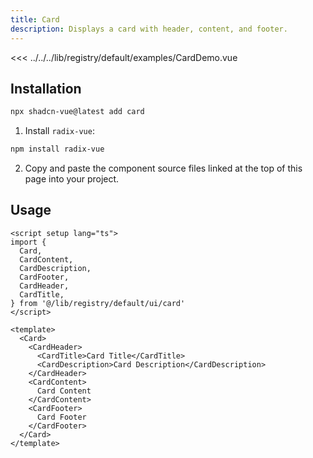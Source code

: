 ```yaml
---
title: Card
description: Displays a card with header, content, and footer.
---
```



<ComponentPreview name="CardDemo"  >

<<< ../../../lib/registry/default/examples/CardDemo.vue

</ComponentPreview>



## Installation

```bash
npx shadcn-vue@latest add card
```

<ManualInstall>

1. Install `radix-vue`:

```bash
npm install radix-vue
```

2. Copy and paste the component source files linked at the top of this page into your project.
</ManualInstall>

## Usage

```vue
<script setup lang="ts">
import {
  Card,
  CardContent,
  CardDescription,
  CardFooter,
  CardHeader,
  CardTitle,
} from '@/lib/registry/default/ui/card'
</script>

<template>
  <Card>
    <CardHeader>
      <CardTitle>Card Title</CardTitle>
      <CardDescription>Card Description</CardDescription>
    </CardHeader>
    <CardContent>
      Card Content
    </CardContent>
    <CardFooter>
      Card Footer
    </CardFooter>
  </Card>
</template>
```